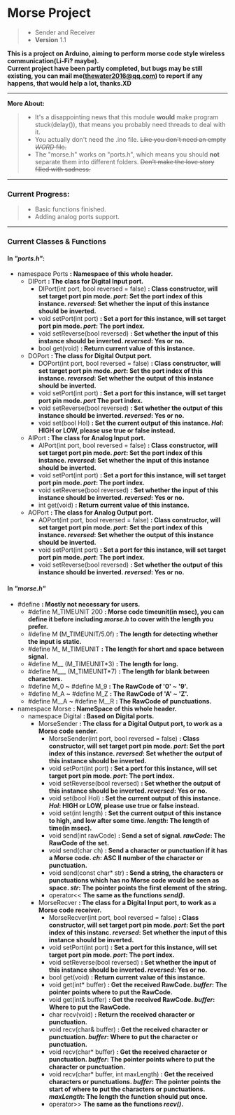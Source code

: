 # **Morse Project**
> - Sender and Receiver  
> - **Version** 1.1

**This is a project on Arduino, aiming to perform morse code style wireless communication(Li-Fi? maybe).  
Current project have been partly completed, but bugs may be still existing, you can mail me(thewater2016@qq.com) to report if any happens, that would help a lot, thanks.XD**
***
**More About:**  
> - It's a disappointing news that this module **would** make program stuck(delay()), that means you probably need threads to deal with it.  
> - You actually don't need the .ino file. ~~Like you don't need an empty *WORD* file.~~  
> - The "morse.h" works on "ports.h", which means you should **not** separate them into different folders. ~~Don't make the love story filled with sadness.~~
***
### Current Progress:
> - Basic functions finished.  
> - Adding analog ports support.
***
### Current Classes & Functions
#### In *"ports.h"*:
- namespace Ports **: Namespace of this whole header.**
  - DIPort **: The class for Digital Input port.**  
    - DIPort(int port, bool reversed = false) **: Class constructor, will set target port pin mode. *port*: Set the port index of this instance. *reversed*: Set whether the input of this instance should be inverted.**
    - void setPort(int port) **: Set a port for this instance, will set target port pin mode. *port*: The port index.**
    - void setReverse(bool reversed) **: Set whether the input of this instance should be inverted. *reversed*: Yes or no.**
    - bool get(void) **: Return current value of this instance.**
  - DOPort **: The class for Digital Output port.**
    - DOPort(int port, bool reversed = false) **: Class constructor, will set target port pin mode. *port*: Set the port index of this instance. *reversed*: Set whether the output of this instance should be inverted.**
    - void setPort(int port) **: Set a port for this instance, will set target port pin mode. *port* The port index.**
    - void setReverse(bool reversed) **: Set whether the output of this instance should be inverted. *reversed*: Yes or no.**
    - void set(bool Hol) **: Set the current output of this instance. *Hol*: HIGH or LOW, please use true or false instead.**
  - AIPort **: The class for Analog Input port.**
    - AIPort(int port, bool reversed = false) **: Class constructor, will set target port pin mode. *port*: Set the port index of this instance. *reversed*: Set whether the input of this instance should be inverted.**
    - void setPort(int port) **: Set a port for this instance, will set target port pin mode. *port*: The port index.**
    - void setReverse(bool reversed) **: Set whether the input of this instance should be inverted. *reversed*: Yes or no.**
    - int get(void) **: Return current value of this instance.**
  - AOPort **: The class for Analog Output port.**
    - AOPort(int port, bool reversed = false) **: Class constructor, will set target port pin mode. *port*: Set the port index of this instance. *reversed*: Set whether the output of this instance should be inverted.**
    - void setPort(int port) **: Set a port for this instance, will set target port pin mode. *port*: The port index.**
    - void setReverse(bool reversed) **: Set whether the output of this instance should be inverted. *reversed*: Yes or no.**
#### In *"morse.h"*
- #define **: Mostly not necessary for users.**
  - #define M_TIMEUNIT 200 **: Morse code timeunit(in msec), you can define it before including *morse.h* to cover with the length you prefer.**
  - #define M (M_TIMEUNIT/5.0f) **: The length for detecting whether the input is static.**
  - #define M_ M_TIMEUNIT **: The length for short and space between signal.**
  - #define M__ (M_TIMEUNIT\*3) **: The length for long.**
  - #define M___ (M_TIMEUNIT\*7) **: The length for blank between characters.**
  - #define M_0 **~** #define M_9 **: The RawCode of '0' ~ '9'.**
  - #define M_A **~** #define M_Z **: The RawCode of 'A' ~ 'Z'.**
  - #define M__A **~** #define M__R **: The RawCode of punctuations.**
- namespace Morse **: NameSpace of this whole header.**
  - namespace Digital **: Based on Digital ports.**
    - MorseSender **: The class for a Digital Output port, to work as a Morse code sender.**
      - MorseSender(int port, bool reversed = false) **: Class constructor, will set target port pin mode. *port*: Set the port index of this instance. *reversed*: Set whether the output of this instance should be inverted.**
      - void setPort(int port) **: Set a port for this instance, will set target port pin mode. *port*: The port index.**
      - void setReverse(bool reversed) **: Set whether the output of this instance should be inverted. *reversed*: Yes or no.**
      - void set(bool Hol) **: Set the current output of this instance. *Hol*: HIGH or LOW, please use true or false instead.**
      - void set(int length) **: Set the current output of this instance to high, and low after some time. *length*: The length of time(in msec).**
      - void send(int rawCode) **: Send a set of signal. *rawCode*: The RawCode of the set.**
      - void send(char ch) **: Send a character or punctuation if it has a Morse code. *ch*: ASC II number of the character or punctuation.**
      - void send(const char* str) **: Send a string, the characters or punctuations which has no Morse code would be seen as space. *str*: The pointer points the first element of the string.**
      - operator<< **The same as the functions *send()*.**
    - MorseRecver **: The class for a Digital Input port, to work as a Morse code receiver.**
      - MorseRecver(int port, bool reversed = false) **: Class constructor, will set target port pin mode. *port*: Set the port index of this instanc. *reversed*: Set whether the input of this instance should be inverted.**
      - void setPort(int port) **: Set a port for this instance, will set target port pin mode. *port*: The port index.**
      - void setReverse(bool reversed) **: Set whether the input of this instance should be inverted. *reversed*: Yes or no.**
      - bool get(void) **: Return current value of this instance.**
      - void get(int\* buffer) **: Get the received RawCode. *buffer*: The pointer points where to put the RawCode.**
      - void get(int& buffer) **: Get the received RawCode. *buffer*: Where to put the RawCode.**
      - char recv(void) **: Return the received character or punctuation.**
      - void recv(char& buffer) **: Get the received character or punctuation. *buffer*: Where to put the character or punctuation.**
      - void recv(char\* buffer) **: Get the received character or punctuation. *buffer*: The pointer points where to put the character or punctuation.**
      - void recv(char\* buffer, int maxLength) **: Get the received characters or punctuations. *buffer*: The pointer points the start of where to put the characters or punctuations. *maxLength*: The length the function should put once.**
      - operator>> **The same as the functions *recv()*.**
